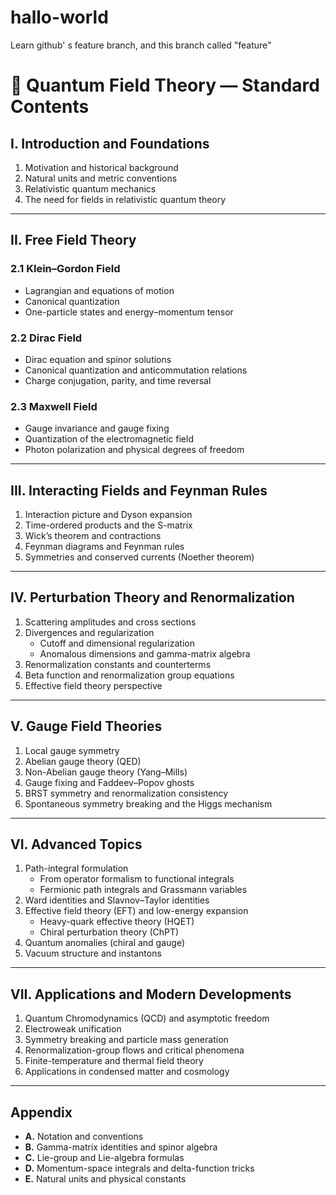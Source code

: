 # hallo-world
Learn github' s feature branch, and this branch called "feature"
# 📘 Quantum Field Theory — Standard Contents

## I. Introduction and Foundations
1. Motivation and historical background  
2. Natural units and metric conventions  
3. Relativistic quantum mechanics  
4. The need for fields in relativistic quantum theory  

---

## II. Free Field Theory
### 2.1 Klein–Gordon Field
- Lagrangian and equations of motion  
- Canonical quantization  
- One-particle states and energy–momentum tensor  

### 2.2 Dirac Field
- Dirac equation and spinor solutions  
- Canonical quantization and anticommutation relations  
- Charge conjugation, parity, and time reversal  

### 2.3 Maxwell Field
- Gauge invariance and gauge fixing  
- Quantization of the electromagnetic field  
- Photon polarization and physical degrees of freedom  

---

## III. Interacting Fields and Feynman Rules
1. Interaction picture and Dyson expansion  
2. Time-ordered products and the S-matrix  
3. Wick’s theorem and contractions  
4. Feynman diagrams and Feynman rules  
5. Symmetries and conserved currents (Noether theorem)  

---

## IV. Perturbation Theory and Renormalization
1. Scattering amplitudes and cross sections  
2. Divergences and regularization  
   - Cutoff and dimensional regularization  
   - Anomalous dimensions and gamma-matrix algebra  
3. Renormalization constants and counterterms  
4. Beta function and renormalization group equations  
5. Effective field theory perspective  

---

## V. Gauge Field Theories
1. Local gauge symmetry  
2. Abelian gauge theory (QED)  
3. Non-Abelian gauge theory (Yang–Mills)  
4. Gauge fixing and Faddeev–Popov ghosts  
5. BRST symmetry and renormalization consistency  
6. Spontaneous symmetry breaking and the Higgs mechanism  

---

## VI. Advanced Topics
1. Path-integral formulation  
   - From operator formalism to functional integrals  
   - Fermionic path integrals and Grassmann variables  
2. Ward identities and Slavnov–Taylor identities  
3. Effective field theory (EFT) and low-energy expansion  
   - Heavy-quark effective theory (HQET)  
   - Chiral perturbation theory (ChPT)  
4. Quantum anomalies (chiral and gauge)  
5. Vacuum structure and instantons  

---

## VII. Applications and Modern Developments
1. Quantum Chromodynamics (QCD) and asymptotic freedom  
2. Electroweak unification  
3. Symmetry breaking and particle mass generation  
4. Renormalization-group flows and critical phenomena  
5. Finite-temperature and thermal field theory  
6. Applications in condensed matter and cosmology  

---

## Appendix
- **A.** Notation and conventions  
- **B.** Gamma-matrix identities and spinor algebra  
- **C.** Lie-group and Lie-algebra formulas  
- **D.** Momentum-space integrals and delta-function tricks  
- **E.** Natural units and physical constants  
